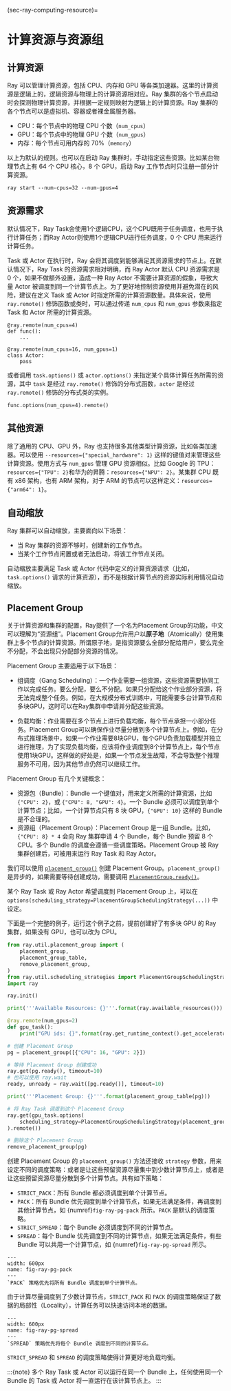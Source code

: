 (sec-ray-computing-resource)=
# 计算资源与资源组

## 计算资源

Ray 可以管理计算资源，包括 CPU、内存和 GPU 等各类加速器。这里的计算资源是逻辑上的，逻辑资源与物理上的计算资源相对应。Ray 集群的各个节点启动时会探测物理计算资源，并根据一定规则映射为逻辑上的计算资源。Ray 集群的各个节点可以是虚拟机、容器或者裸金属服务器。

* CPU：每个节点中的物理 CPU 个数（`num_cpus`）
* GPU：每个节点中的物理 GPU 个数（`num_gpus`）
* 内存：每个节点可用内存的 70%（`memory`）

以上为默认的规则。也可以在启动 Ray 集群时，手动指定这些资源。比如某台物理节点上有 64 个 CPU 核心，8 个 GPU，启动 Ray 工作节点时只注册一部分计算资源。

```
ray start --num-cpus=32 --num-gpus=4
```

## 资源需求

默认情况下，Ray Task会使用1个逻辑CPU，这个CPU既用于任务调度，也用于执行计算任务；而Ray Actor则使用1个逻辑CPU进行任务调度，0 个 CPU 用来运行计算任务。

Task 或 Actor 在执行时，Ray 会将其调度到能够满足其资源需求的节点上。在默认情况下，Ray Task 的资源需求相对明确，而 Ray Actor 默认 CPU 资源需求是 0 个，如果不做额外设置，造成一种 Ray Actor 不需要计算资源的假象，导致大量 Actor 被调度到同一个计算节点上。为了更好地控制资源使用并避免潜在的风险，建议在定义 Task 或 Actor 时指定所需的计算资源数量。具体来说，使用 `ray.remote()` 修饰函数或类时，可以通过传递 `num_cpus` 和 `num_gpus` 参数来指定 Task 和 Actor 所需的计算资源。

```
@ray.remote(num_cpus=4)
def func():
    ...

@ray.remote(num_cpus=16, num_gpus=1)
class Actor:
    pass
```

或者调用 `task.options()` 或 `actor.options()` 来指定某个具体计算任务所需的资源，其中 `task` 是经过 `ray.remote()` 修饰的分布式函数，`actor` 是经过 `ray.remote()` 修饰的分布式类的实例。

```
func.options(num_cpus=4).remote()
```

## 其他资源

除了通用的 CPU、GPU 外，Ray 也支持很多其他类型计算资源，比如各类加速器。可以使用 `--resources={"special_hardware": 1}` 这样的键值对来管理这些计算资源。使用方式与 `num_gpus` 管理 GPU 资源相似。比如 Google 的 TPU：`resources={"TPU": 2}`和华为的昇腾：`resources={"NPU": 2}`。某集群 CPU 既有 x86 架构，也有 ARM 架构，对于 ARM 的节点可以这样定义：`resources={"arm64": 1}`。

## 自动缩放

Ray 集群可以自动缩放，主要面向以下场景：

* 当 Ray 集群的资源不够时，创建新的工作节点。
* 当某个工作节点闲置或者无法启动，将该工作节点关闭。

自动缩放主要满足 Task 或 Actor 代码中定义的计算资源请求（比如，`task.options()` 请求的计算资源），而不是根据计算节点的资源实际利用情况自动缩放。

## Placement Group

关于计算资源和集群的配置，Ray提供了一个名为Placement Group的功能，中文可以理解为“资源组”。Placement Group允许用户以**原子地**（Atomically）使用集群上多个节点的计算资源。所谓原子地，是指资源要么全部分配给用户，要么完全不分配，不会出现只分配部分资源的情况。

Placement Group 主要适用于以下场景：

* 组调度（Gang Scheduling）：一个作业需要一组资源，这些资源需要协同工作以完成任务。要么分配，要么不分配。如果只分配给这个作业部分资源，将无法完成整个任务。例如，在大规模分布式训练中，可能需要多台计算节点和多块GPU，这时可以在Ray集群中申请并分配这些资源。

* 负载均衡：作业需要在多个节点上进行负载均衡，每个节点承担一小部分任务。Placement Group可以确保作业尽量分散到多个计算节点上。例如，在分布式推理场景中，如果一个作业需要8块GPU，每个GPU负责加载模型并独立进行推理，为了实现负载均衡，应该将作业调度到8个计算节点上，每个节点使用1块GPU。这样做的好处是，如果一个节点发生故障，不会导致整个推理服务不可用，因为其他节点仍然可以继续工作。

Placement Group 有几个关键概念：

* 资源包（Bundle）：Bundle 一个键值对，用来定义所需的计算资源，比如 `{"CPU": 2}`，或 `{"CPU": 8, "GPU": 4}`。一个 Bundle 必须可以调度到单个计算节点；比如，一个计算节点只有 8 块 GPU，`{"GPU": 10}` 这样的 Bundle 是不合理的。
* 资源组（Placement Group）：Placement Group 是一组 Bundle。比如，`{"CPU": 8} * 4` 会向 Ray 集群申请 4 个 Bundle，每个 Bundle 预留 8 个 CPU。多个 Bundle 的调度会遵循一些调度策略。Placement Group 被 Ray 集群创建后，可被用来运行 Ray Task 和 Ray Actor。

我们可以使用 [`placement_group()`](https://docs.ray.io/en/latest/ray-core/api/doc/ray.util.placement_group.html) 创建 Placement Group。`placement_group()` 是异步的，如果需要等待创建成功，需要调用 [`PlacementGroup.ready()`](https://docs.ray.io/en/latest/ray-core/api/doc/ray.util.placement_group.PlacementGroup.ready.html)。

某个 Ray Task 或 Ray Actor 希望调度到 Placement Group 上，可以在 `options(scheduling_strategy=PlacementGroupSchedulingStrategy(...))` 中设定。

下面是一个完整的例子，运行这个例子之前，提前创建好了有多块 GPU 的 Ray 集群，如果没有 GPU，也可以改为 CPU。

```python
from ray.util.placement_group import (
    placement_group,
    placement_group_table,
    remove_placement_group,
)
from ray.util.scheduling_strategies import PlacementGroupSchedulingStrategy
import ray

ray.init()

print('''Available Resources: {}'''.format(ray.available_resources()))

@ray.remote(num_gpus=2)
def gpu_task():
    print("GPU ids: {}".format(ray.get_runtime_context().get_accelerator_ids()["GPU"]))

# 创建 Placement Group
pg = placement_group([{"CPU": 16, "GPU": 2}])

# 等待 Placement Group 创建成功
ray.get(pg.ready(), timeout=10)
# 也可以使用 ray.wait
ready, unready = ray.wait([pg.ready()], timeout=10)

print('''Placement Group: {}'''.format(placement_group_table(pg)))

# 将 Ray Task 调度到这个 Placement Group
ray.get(gpu_task.options(
    scheduling_strategy=PlacementGroupSchedulingStrategy(placement_group=pg)
).remote())

# 删除这个 Placement Group
remove_placement_group(pg)
```

创建 Placement Group 的 `placement_group()` 方法还接收 `strategy` 参数，用来设定不同的调度策略：或者是让这些预留资源尽量集中到少数计算节点上，或者是让这些预留资源尽量分散到多个计算节点。共有如下策略：

* `STRICT_PACK`：所有 Bundle 都必须调度到单个计算节点。
* `PACK`：所有 Bundle 优先调度到单个计算节点，如果无法满足条件，再调度到其他计算节点，如 {numref}`fig-ray-pg-pack` 所示。`PACK` 是默认的调度策略。
* `STRICT_SPREAD`：每个 Bundle 必须调度到不同的计算节点。
* `SPREAD`：每个 Bundle 优先调度到不同的计算节点，如果无法满足条件，有些 Bundle 可以共用一个计算节点，如 {numref}`fig-ray-pg-spread` 所示。

```{figure} ../img/ch-ray-cluster/pg-pack.svg
---
width: 600px
name: fig-ray-pg-pack
---
`PACK` 策略优先将所有 Bundle 调度到单个计算节点。
```

由于计算尽量调度到了少数计算节点，`STRICT_PACK` 和 `PACK` 的调度策略保证了数据的局部性（Locality），计算任务可以快速访问本地的数据。

```{figure} ../img/ch-ray-cluster/pg-spread.svg
---
width: 600px
name: fig-ray-pg-spread
---
`SPREAD` 策略优先将每个 Bundle 调度到不同的计算节点。
```

`STRICT_SPREAD` 和 `SPREAD` 的调度策略使得计算更好地负载均衡。

:::{note}
多个 Ray Task 或 Actor 可以运行在同一个 Bundle 上，任何使用同一个 Bundle 的 Task 或 Actor 将一直运行在该计算节点上。 
:::
